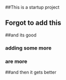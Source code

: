 ##This is a startup project

## Forgot to add this

##and its good

### adding some more
### are more
##and then it gets better